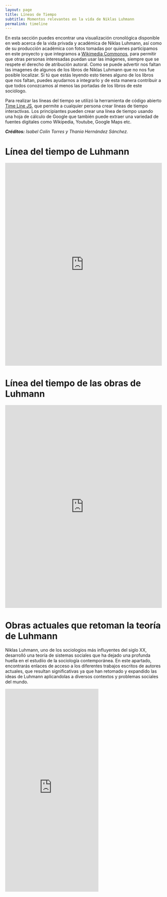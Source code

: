 ```yaml
---
layout: page
title: Líneas de Tiempo
subtitle: Momentos relevantes en la vida de Niklas Luhmann
permalink: timeline
---
```


En esta sección puedes encontrar una visualización cronológica disponible en web acerca de la vida privada y académica de Niklas Luhmann, así como de su producción académica con fotos tomadas por quienes participamos en este proyecto y que integramos a [Wikimedia Commonos](https://commons.wikimedia.org/wiki/Main_Page), para permitir que otras personas interesadas puedan usar las imágenes, siempre que se respete el derecho de atribución autoral. Como se puede advertir nos faltan las imagenes de algunos de los libros de Niklas Luhmann que no nos fue posible localizar. Si tú que estás leyendo esto tienes alguno de los libros que nos faltan, puedes ayudarnos a integrarlo y de esta manera contribuir a que todos conozcamos al menos las portadas de los libros de este sociólogo.

Para realizar las líneas del tiempo se utilizó la herramienta de código abierto [Time Line JS](https://timeline.knightlab.com/#preview-embed), que permite a cualquier persona crear líneas de tiempo interactivas. Los principiantes pueden crear una línea de tiempo usando una hoja de cálculo de Google que también puede extraer una variedad de fuentes digitales como Wikipedia, Youtube, Google Maps etc. 

***Créditos:** Isabel Colin Torres y Thania Hernández Sánchez.*

# Línea del tiempo de Luhmann

<iframe src='https://cdn.knightlab.com/libs/timeline3/latest/embed/index.html?source=11djntquCg-T5iJTMu5eHjXSfnEfTMldccdGMaFMZ1rE&font=Default&lang=en&initial_zoom=2&height=650' width='100%' height='650' webkitallowfullscreen mozallowfullscreen allowfullscreen frameborder='0'></iframe>


# Línea del tiempo de las obras de Luhmann

<iframe src='https://cdn.knightlab.com/libs/timeline3/latest/embed/index.html?source=1giA-Cl09MNGzFUIIwuSmDV9IXBCQHE4D827rBk3CR8w&font=Default&lang=en&initial_zoom=2&height=650' width='100%' height='650' webkitallowfullscreen mozallowfullscreen allowfullscreen frameborder='0'></iframe>


# Obras actuales que retoman la teoría de Luhmann

Niklas Luhmann, uno de los sociologios más influyentes del siglo XX, desarrolló una teoría de sistemas sociales que ha dejado una profunda huella en el estudiio de la sociología contemporánea. En este apartado, encontrarás enlaces de acceso a los diferentes trabajos escritos de autores actuales, que resultan significativas ya que han retomado y expandido las ideas de Luhmann aplicandolas a diversos contextos y problemas sociales del mundo.

<iframe src='https://www.annualreviews.org/content/journals/10.1146/annurev-astro-081811-125528 width='100%' height='650' webkitallowfullscreen mozallowfullscreen allowfullscreen frameborder='0'></iframe>


 
